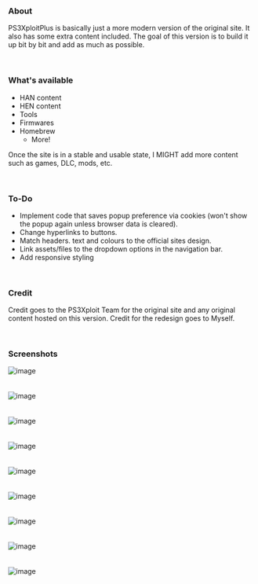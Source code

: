 ### About
PS3XploitPlus is basically just a more modern version of the original site. It also has some extra content included. The goal of this version is to build it up bit by bit and add as much as possible.

<br>  

### What's available
- HAN content
- HEN content
- Tools
- Firmwares
- Homebrew
  + More!

Once the site is in a stable and usable state, I MIGHT add more content such as games, DLC, mods, etc.

<br>  

### To-Do
- Implement code that saves popup preference via cookies (won't show the popup again unless browser data is cleared).
- Change hyperlinks to buttons.
- Match headers. text and colours to the official sites design.
- Link assets/files to the dropdown options in the navigation bar.
- Add responsive styling

<br>  

### Credit
Credit goes to the PS3Xploit Team for the original site and any original content hosted on this version. Credit for the redesign goes to Myself.

<br>  

### Screenshots
![image](https://github.com/user-attachments/assets/5bad2156-7d89-4b94-bafb-d5e60bbd8d81)  
<br>  
![image](https://github.com/user-attachments/assets/039804f0-48c6-4c5d-9ffe-7fda98abc41c)  
<br>  
![image](https://github.com/user-attachments/assets/9e27212d-5f6a-46c3-a255-e075867309f8)  
<br>  
![image](https://github.com/user-attachments/assets/56307dc0-3538-45f9-90c8-468314937db2)  
<br>  
![image](https://github.com/user-attachments/assets/7bed5179-89eb-452d-805d-afba0cde1b79)  
<br>  
![image](https://github.com/user-attachments/assets/2b77e8a5-e471-4663-8f9b-0eb1f94f84d2)  
<br>  
![image](https://github.com/user-attachments/assets/de50d9e2-973d-48bd-9063-f0c64cc6241f)  
<br>  
![image](https://github.com/user-attachments/assets/0558da07-accf-4b2b-8cf8-3696d4808cde)  
<br>  
![image](https://github.com/user-attachments/assets/5b7268d9-cd33-4d3f-8339-9e4efdb5bbcb)  
